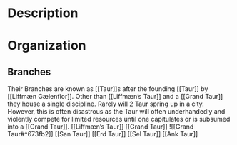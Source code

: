 # Description

# Organization
## Branches
Their Branches are known as [[Taur]]s after the founding [[Taur]] by [[Liffmæn Gælenflor]].
Other than [[Liffmæn’s Taur]] and a [[Grand Taur]] they house a single discipline. Rarely will 2 Taur spring up in a city. However, this is often disastrous as the Taur will often underhandedly and violently compete for limited resources until one capitulates or is subsumed into a [[Grand Taur]].
[[Liffmæn’s Taur]]
[[Grand Taur]] ![[Grand Taur#^673fb2]]
[[San Taur]]
[[Erd Taur]]
[[Sel Taur]]
[[Ank Taur]]
